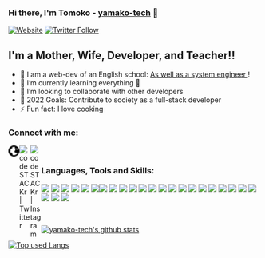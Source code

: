 ### Hi there, I'm Tomoko -  [yamako-tech][website] 👋 

[![Website](https://img.shields.io/website?label=ask-tech-gatsby.netlify.app&style=for-the-badge&url=https%3A%2F%2Fcodestackr.com)](https://ask-tech-gatsby.netlify.app/)
[![Twitter Follow](https://img.shields.io/twitter/follow/t_yamamomo?color=1DA1F2&logo=twitter&style=for-the-badge)](https://twitter.com/intent/follow?original_referer=https%3A%2F%2Fgithub.com%2Ft_yamamomo&screen_name=t_yamamomo)


## I'm a Mother, Wife, Developer, and Teacher!!

- 🔭 I am a web-dev of an English school: [As well as a system engineer ][school]!
- 🌱 I’m currently learning everything 🤣
- 👯 I’m looking to collaborate with other developers
- 🥅 2022 Goals: Contribute to society as a full-stack developer
- ⚡ Fun fact: I love cooking

### Connect with me:

[<img align="left" alt="ask-tech-gatsby.netlify.app" width="22px" src="https://raw.githubusercontent.com/iconic/open-iconic/master/svg/globe.svg" />][website]
[<img align="left" alt="codeSTACKr | Twitter" width="22px" src="https://cdn.jsdelivr.net/npm/simple-icons@v3/icons/twitter.svg" />][twitter]
[<img align="left" alt="codeSTACKr | Instagram" width="22px" src="https://cdn.jsdelivr.net/npm/simple-icons@v3/icons/instagram.svg" />][instagram]

<br />


### Languages, Tools and Skills:

<img src="https://img.icons8.com/dusk/64/000000/code.png" width="22px"/> <img src="https://img.icons8.com/dusk/64/000000/visual-studio-code-2019.png" width="22px"/> <img src="https://img.icons8.com/dusk/64/000000/pycharm.png" width="22px"/> <img src="https://img.icons8.com/color/48/000000/django.png" width="22px"/> <img src="https://img.icons8.com/ios/50/000000/flask.png" width="22px"/> <img src="https://img.icons8.com/dusk/64/000000/python.png" width="22px"/><img src="https://img.icons8.com/dusk/64/000000/javascript.png" width="22px"/> <img src="https://img.icons8.com/dusk/64/000000/react.png" width="22px"/> <img src="https://img.icons8.com/dusk/64/000000/html-5.png" width="22px"/> <img src="https://img.icons8.com/external-prettycons-flat-prettycons/94/000000/external-css-web-seo-prettycons-flat-prettycons.png" width="22px" /> <img src="https://img.icons8.com/color/48/000000/bootstrap.png" width="22px"/> <img src="https://img.icons8.com/dusk/64/000000/wordpress.png" width="22px"/> <img src="https://img.icons8.com/dusk/64/000000/domain.png" width="22px"/> <img src="https://img.icons8.com/dusk/64/000000/security-ssl.png" width="22px"/> <img src="https://img.icons8.com/dusk/64/000000/server.png" width="22px"/> <img src="https://img.icons8.com/material-rounded/24/000000/dns.png" width="22px"/> <img src="https://img.icons8.com/color/48/000000/google-cloud-platform.png" width="22px"/> <img src="https://img.icons8.com/dusk/64/000000/ssh.png" width="22px"/> <img src="https://img.icons8.com/dusk/64/000000/share-2.png" width="22px"/> <img src="https://img.icons8.com/color/48/000000/npm.png" width="22px"/> <img src="https://img.icons8.com/fluency/48/000000/node-js.png" width="22px"/>
<img src="https://img.icons8.com/dusk/64/000000/postman-api.png" width="22px"/> <img src="https://img.icons8.com/dusk/64/000000/marketing.png" width="22px"/> <img src="https://img.icons8.com/external-inipagistudio-lineal-color-inipagistudio/64/000000/external-bilingual-language-learning-inipagistudio-lineal-color-inipagistudio.png" width="22px"/> <img src="https://img.icons8.com/office/48/000000/video-editing.png" width="22px" />

<br />

<!-- リポジトリステータス -->
[![yamako-tech's github stats](https://github-readme-stats.vercel.app/api?username=yamako-tech&hide=contribs&count_private=true&show_icons=true&theme=tokyonight)](https://github.com/yamako-tech/)

<!-- ソースコード統計 -->
[![Top used Langs](https://github-readme-stats.vercel.app/api/top-langs/?username=yamako-tech&layout=compact&theme=tokyonight)](https://github.com/yamako-tech/)

[website]: https://ask-tech-gatsby.netlify.app/
[school]: https://ask946.com/
[twitter]: https://twitter.com/t_yamamomo
[youtube]: https://www.youtube.com/playlist?list=PL1TKyoLbKRjRQ42ITxiYfR0CQBPtcNShT
[instagram]: https://www.instagram.com/yamako2222
